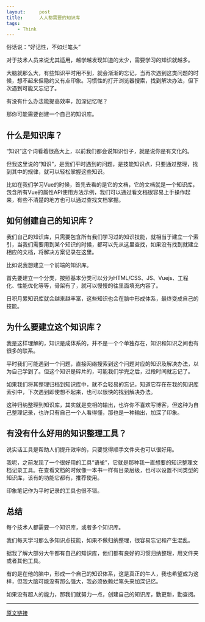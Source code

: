 ```yaml
---
layout:     post
title:      人人都需要的知识库
tags:
    - Think
---
```


​俗话说：“好记性，不如烂笔头”

对于技术人员来说尤其适用，越学越发现知道的太少，需要学习的知识就越多。

大脑就那么大，有些知识平时用不到，就会渐渐的忘记，当再次遇到这类问题的时候，想不起来但隐约又有点印象。习惯性的打开浏览器搜索，找到解决办法，但下次遇到可能又忘记了。

有没有什么办法能提高效率，加深记忆呢？

那你可能需要创建一个自己的知识库。

## 什么是知识库？

“知识”这个词看着很高大上，以前我们都会说知识份子，就是说你是有文化的。

但我这里说的“知识”，是我们平时遇到的问题，是技能知识点，只要通过整理，找到其中的规律，就可以轻松掌握这些知识。

比如在我们学习Vue的时候，首先去看的是它的文档，它的文档就是一个知识库，包含所有Vue的属性API使用方法示例，我们可以通过看文档很容易上手操作起来，有些不清楚的地方也可以通过查找文档掌握。

## 如何创建自己的知识库？

我们自己的知识库，只需要包含所有我们学习过的知识技能，就相当于建立一个索引，当我们需要用到某个知识的时候，都可以先从这里查找，如果没有找到就建立相应的文档，将解决方案记录在这里。

比如说我想建立一个前端的知识库。

首先要建立一个分类，按照基本分类可以分为HTML/CSS、JS、Vuejs、工程化、性能优化等等，骨架有了，就可以慢慢的往里面填充内容了。

日积月累知识库就会越来越丰富，这些知识也会在脑中形成体系，最终变成自己的技能。

## 为什么要建立这个知识库？

我是这样理解的，知识是成体系的，并不是一个个单独存在，知识和知识之间也有很多的联系。

平时我们可能遇到一个问题，直接网络搜索到这个问题对应的知识及解决办法，以为自己学到了。但这个知识是碎片的，可能我们学完之后，过段时间就忘记了。

如果我们将其整理归档到知识库中，就不会轻易的忘记，知道它存在在我的知识库索引中，下次遇到即使想不起来，也可以很快的找到解决办法。

这种归纳整理到知识库，其实就是变相的输出，也许你不喜欢写博客，但这种为自己整理记录，也许只有自己一个人看得懂，那也是一种输出，加深了印象。

## 有没有什么好用的知识整理工具？

说实话工具是帮助人们提升效率的，只要觉得顺手文件夹也可以很好用。

我呢，之前发现了一个很好用的工具“语雀”，它就是那种我一直想要的知识整理文档记录工具。在查看文档的时候像一本书一样有目录层级，也可以设置不同类型的知识库，该有的功能它都有，推荐使用。

印象笔记作为平时记录的工具也很不错。

## 总结

每个技术人都需要一个知识库，或者多个知识库。

我们每天学习那么多知识点技能，如果不做归纳整理，很容易忘记和产生混乱。

据我了解大部分大牛都有自己的知识库，他们都有良好的习惯归纳整理，用文件夹或者其他工具。

有的是在他的脑中，形成一个自己的知识体系，这是真正的牛人，我也希望成为这样，但我大脑可能没有那么强大，我必须依赖烂笔头来加深记忆。

如果没有超人的能力，那我们就努力一点，创建自己的知识库，勤更新，勤查阅。

---

<a href="https://mp.weixin.qq.com/s/N6MbaO0-yfqcsP2XexJAeA" target="_blank">原文链接</a>